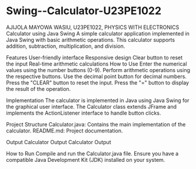 # Swing--Calculator-U23PE1022
AJIJOLA MAYOWA WASIU, U23PE1022, PHYSICS WITH ELECTRONICS 
Calculator using Java Swing
A simple calculator application implemented in Java Swing with basic arithmetic operations. This calculator supports addition, subtraction, multiplication, and division.

Features
User-friendly interface
Responsive design
Clear button to reset the input
Real-time arithmetic calculations
How to Use
Enter the numerical values using the number buttons (0-9).
Perform arithmetic operations using the respective buttons.
Use the decimal point button for decimal numbers.
Press the "CLEAR" button to reset the input.
Press the "=" button to display the result of the operation.

Implementation
The calculator is implemented in Java using Java Swing for the graphical user interface. The Calculator class extends JFrame and implements the ActionListener interface to handle button clicks.

Project Structure
Calculator.java: Contains the main implementation of the calculator.
README.md: Project documentation.

Output
Calculator Output Calculator Output

How to Run
Compile and run the Calculator.java file. Ensure you have a compatible Java Development Kit (JDK) installed on your system.
